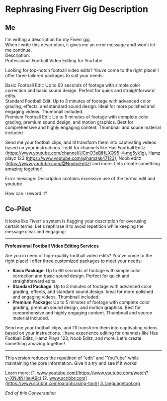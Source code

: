 # Rephrasing Fiverr Gig Description  

## Me
I'm writing a description for my Fiverr gig  
When I write this description, it gives me an error message andf won't let me continue.  
Description:  
Professional Football Video Editing for YouTube  

Looking for top-notch football video edits? Youve come to the right place! I offer three tailored packages to suit your needs:  

Basic Football Edit: Up to 60 seconds of footage with simple color correction and basic sound design. Perfect for quick and straightforward edits.  
Standard Football Edit: Up to 3 minutes of footage with advanced color grading, effects, and standard sound design. Ideal for more polished and engaging videos. Thumbnail included.  
Premium Football Edit: Up to 5 minutes of footage with complete color grading, premium sound design, and motion graphics. Best for comprehensive and highly engaging content. Thumbnail and souce material included  

Send me your football clips, and Ill transform them into captivating videos based on your instructions. I edit for channels like Has Football Editz (https://www.youtube.com/channel/UCmO3eBiHLXQ95-4-mg5yk1g), Hamz playz 123 (https://www.youtube.com/@hamzak47123), Noob editz (https://www.youtube.com/@NoobsEditz) and more. Lets create something amazing together!  

Error message: Description contains excessive use of the terms: edit and youtube  

How can I reword it?  

## Co-Pilot
[1]: https://www.youtube.com/watch?v=XNJtNHsuA9c ""
[2]: https://www.scribbr.com/paraphrasing-tool/ ""
[3]: https://languagetool.org/paraphrasing-tool ""

It looks like Fiverr's system is flagging your description for overusing certain terms. Let's rephrase it to avoid repetition while keeping the message clear and engaging:

---

**Professional Football Video Editing Services**

Are you in need of high-quality football video edits? You've come to the right place! I offer three customized packages to meet your needs:

- **Basic Package**: Up to 60 seconds of footage with simple color correction and basic sound design. Perfect for quick and straightforward edits.
- **Standard Package**: Up to 3 minutes of footage with advanced color grading, effects, and standard sound design. Ideal for more polished and engaging videos. Thumbnail included.
- **Premium Package**: Up to 5 minutes of footage with complete color grading, premium sound design, and motion graphics. Best for comprehensive and highly engaging content. Thumbnail and source material included.

Send me your football clips, and I'll transform them into captivating videos based on your instructions. I have experience editing for channels like Has Football Editz, Hamz Playz 123, Noob Editz, and more. Let's create something amazing together!

---

This version reduces the repetition of "edit" and "YouTube" while maintaining the core information. Give it a try and see if it works!

Learn more: [1. www.youtube.com](https://www.youtube.com/watch?v=XNJtNHsuA9c) 
[2. www.scribbr.com](https://www.scribbr.com/paraphrasing-tool/)
[3. languagetool.org](https://languagetool.org/paraphrasing-tool)  

*End of this Conversation*
